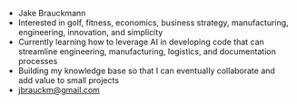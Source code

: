 -  Jake Brauckmann
-  Interested in golf, fitness, economics, business strategy, manufacturing, engineering, innovation, and simplicity
-  Currently learning how to leverage AI in developing code that can streamline engineering, manufacturing, logistics, and documentation processes
-  Building my knowledge base so that I can eventually collaborate and add value to small projects
-  jbrauckm@gmail.com


<!---
jbrauckmann909/jbrauckmann909 is a ✨ special ✨ repository because its `README.md` (this file) appears on your GitHub profile.
You can click the Preview link to take a look at your changes.
--->
